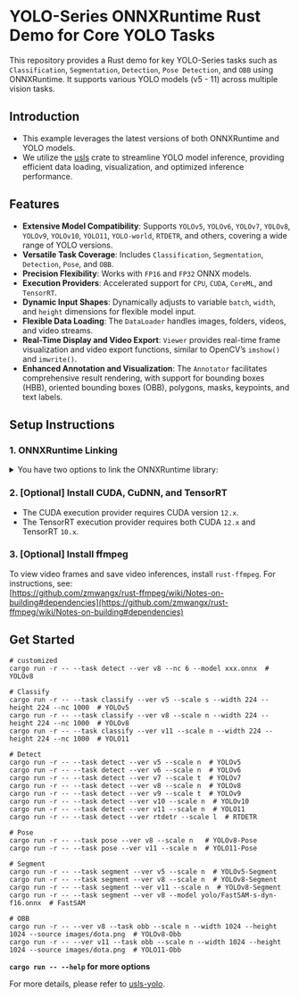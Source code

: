 # YOLO-Series ONNXRuntime Rust Demo for Core YOLO Tasks ##

This repository provides a Rust demo for key YOLO-Series tasks such as `Classification`, `Segmentation`, `Detection`, `Pose Detection`, and `OBB` using ONNXRuntime. It supports various YOLO models (v5 - 11) across multiple vision tasks.

## Introduction

- This example leverages the latest versions of both ONNXRuntime and YOLO models.
- We utilize the [usls](https://github.com/jamjamjon/usls/tree/main) crate to streamline YOLO model inference, providing efficient data loading, visualization, and optimized inference performance.

## Features

- **Extensive Model Compatibility**: Supports `YOLOv5`, `YOLOv6`, `YOLOv7`, `YOLOv8`, `YOLOv9`, `YOLOv10`, `YOLO11`, `YOLO-world`, `RTDETR`, and others, covering a wide range of YOLO versions.
- **Versatile Task Coverage**: Includes `Classification`, `Segmentation`, `Detection`, `Pose`, and `OBB`.
- **Precision Flexibility**: Works with `FP16` and `FP32` ONNX models.
- **Execution Providers**: Accelerated support for `CPU`, `CUDA`, `CoreML`, and `TensorRT`.
- **Dynamic Input Shapes**: Dynamically adjusts to variable `batch`, `width`, and `height` dimensions for flexible model input.
- **Flexible Data Loading**: The `DataLoader` handles images, folders, videos, and video streams.
- **Real-Time Display and Video Export**: `Viewer` provides real-time frame visualization and video export functions, similar to OpenCV’s `imshow()` and `imwrite()`.
- **Enhanced Annotation and Visualization**: The `Annotator` facilitates comprehensive result rendering, with support for bounding boxes (HBB), oriented bounding boxes (OBB), polygons, masks, keypoints, and text labels.

## Setup Instructions

### 1. ONNXRuntime Linking

<details>
<summary>You have two options to link the ONNXRuntime library:</summary>

- **Option 1: Manual Linking**

  - For detailed setup, consult the [ONNX Runtime linking documentation](https://ort.pyke.io/setup/linking).
  - **Linux or macOS**:
    1. Download the ONNX Runtime package from the [Releases page](https://github.com/microsoft/onnxruntime/releases).
    2. Set up the library path by exporting the `ORT_DYLIB_PATH` environment variable:
       ```shell
       export ORT_DYLIB_PATH=/path/to/onnxruntime/lib/libonnxruntime.so.1.19.0
       ```

- **Option 2: Automatic Download**
  - Use the `--features auto` flag to handle downloading automatically:
    ```shell
    cargo run -r --example yolo --features auto
    ```

</details>

### 2. \[Optional\] Install CUDA, CuDNN, and TensorRT

- The CUDA execution provider requires CUDA version `12.x`.
- The TensorRT execution provider requires both CUDA `12.x` and TensorRT `10.x`.

### 3. \[Optional\] Install ffmpeg

To view video frames and save video inferences, install `rust-ffmpeg`. For instructions, see:  
[https://github.com/zmwangx/rust-ffmpeg/wiki/Notes-on-building#dependencies](https://github.com/zmwangx/rust-ffmpeg/wiki/Notes-on-building#dependencies)

## Get Started

```Shell
# customized
cargo run -r -- --task detect --ver v8 --nc 6 --model xxx.onnx  # YOLOv8

# Classify
cargo run -r -- --task classify --ver v5 --scale s --width 224 --height 224 --nc 1000  # YOLOv5
cargo run -r -- --task classify --ver v8 --scale n --width 224 --height 224 --nc 1000  # YOLOv8
cargo run -r -- --task classify --ver v11 --scale n --width 224 --height 224 --nc 1000  # YOLO11

# Detect
cargo run -r -- --task detect --ver v5 --scale n  # YOLOv5
cargo run -r -- --task detect --ver v6 --scale n  # YOLOv6
cargo run -r -- --task detect --ver v7 --scale t  # YOLOv7
cargo run -r -- --task detect --ver v8 --scale n  # YOLOv8
cargo run -r -- --task detect --ver v9 --scale t  # YOLOv9
cargo run -r -- --task detect --ver v10 --scale n  # YOLOv10
cargo run -r -- --task detect --ver v11 --scale n  # YOLO11
cargo run -r -- --task detect --ver rtdetr --scale l  # RTDETR

# Pose
cargo run -r -- --task pose --ver v8 --scale n   # YOLOv8-Pose
cargo run -r -- --task pose --ver v11 --scale n  # YOLO11-Pose

# Segment
cargo run -r -- --task segment --ver v5 --scale n  # YOLOv5-Segment
cargo run -r -- --task segment --ver v8 --scale n  # YOLOv8-Segment
cargo run -r -- --task segment --ver v11 --scale n  # YOLOv8-Segment
cargo run -r -- --task segment --ver v8 --model yolo/FastSAM-s-dyn-f16.onnx  # FastSAM

# OBB
cargo run -r -- --ver v8 --task obb --scale n --width 1024 --height 1024 --source images/dota.png  # YOLOv8-Obb
cargo run -r -- --ver v11 --task obb --scale n --width 1024 --height 1024 --source images/dota.png  # YOLO11-Obb
```

**`cargo run -- --help` for more options**

For more details, please refer to [usls-yolo](https://github.com/jamjamjon/usls/tree/main/examples/yolo).
